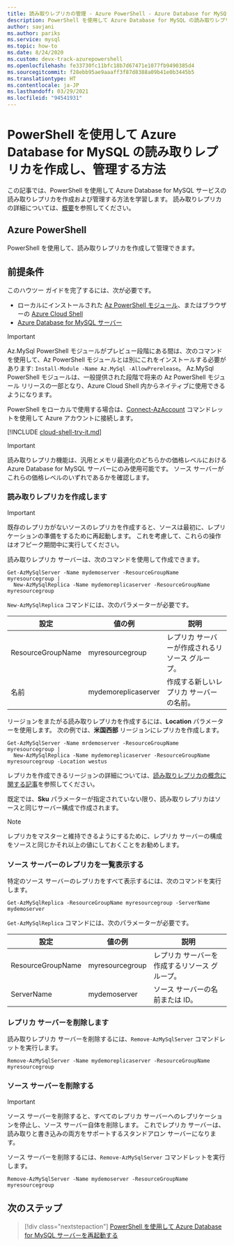 ```yaml
---
title: 読み取りレプリカの管理 - Azure PowerShell - Azure Database for MySQL
description: PowerShell を使用して Azure Database for MySQL の読み取りレプリカを設定し、管理する方法について説明します。
author: savjani
ms.author: pariks
ms.service: mysql
ms.topic: how-to
ms.date: 8/24/2020
ms.custom: devx-track-azurepowershell
ms.openlocfilehash: fe33730fc11bfc18b7d67471e1077fb9490385d4
ms.sourcegitcommit: f28ebb95ae9aaaff3f87d8388a09b41e0b3445b5
ms.translationtype: HT
ms.contentlocale: ja-JP
ms.lasthandoff: 03/29/2021
ms.locfileid: "94541931"
---
```

# <a name="how-to-create-and-manage-read-replicas-in-azure-database-for-mysql-using-powershell"></a>PowerShell を使用して Azure Database for MySQL の読み取りレプリカを作成し、管理する方法

この記事では、PowerShell を使用して Azure Database for MySQL サービスの読み取りレプリカを作成および管理する方法を学習します。 読み取りレプリカの詳細については、[概要](concepts-read-replicas.md)を参照してください。

## <a name="azure-powershell"></a>Azure PowerShell

PowerShell を使用して、読み取りレプリカを作成して管理できます。

## <a name="prerequisites"></a>前提条件

このハウツー ガイドを完了するには、次が必要です。

- ローカルにインストールされた [Az PowerShell モジュール](/powershell/azure/install-az-ps)、またはブラウザーの [Azure Cloud Shell](https://shell.azure.com/)
- [Azure Database for MySQL サーバー](quickstart-create-mysql-server-database-using-azure-powershell.md)

> [!IMPORTANT]
> Az.MySql PowerShell モジュールがプレビュー段階にある間は、次のコマンドを使用して、Az PowerShell モジュールとは別にこれをインストールする必要があります: `Install-Module -Name Az.MySql -AllowPrerelease`。
> Az.MySql PowerShell モジュールは、一般提供された段階で将来の Az PowerShell モジュール リリースの一部となり、Azure Cloud Shell 内からネイティブに使用できるようになります。

PowerShell をローカルで使用する場合は、[Connect-AzAccount](/powershell/module/az.accounts/Connect-AzAccount) コマンドレットを使用して Azure アカウントに接続します。

[!INCLUDE [cloud-shell-try-it.md](../../includes/cloud-shell-try-it.md)]

> [!IMPORTANT]
> 読み取りレプリカ機能は、汎用とメモリ最適化のどちらかの価格レベルにおける Azure Database for MySQL サーバーにのみ使用可能です。 ソース サーバーがこれらの価格レベルのいずれであるかを確認します。

### <a name="create-a-read-replica"></a>読み取りレプリカを作成します

> [!IMPORTANT]
> 既存のレプリカがないソースのレプリカを作成すると、ソースは最初に、レプリケーションの準備をするために再起動します。 これを考慮して、これらの操作はオフピーク期間中に実行してください。

読み取りレプリカ サーバーは、次のコマンドを使用して作成できます。

```azurepowershell-interactive
Get-AzMySqlServer -Name mydemoserver -ResourceGroupName myresourcegroup |
  New-AzMySqlReplica -Name mydemoreplicaserver -ResourceGroupName myresourcegroup
```

`New-AzMySqlReplica` コマンドには、次のパラメーターが必要です。

| 設定 | 値の例 | 説明  |
| --- | --- | --- |
| ResourceGroupName |  myresourcegroup |  レプリカ サーバーが作成されるリソース グループ。  |
| 名前 | mydemoreplicaserver | 作成する新しいレプリカ サーバーの名前。 |

リージョンをまたがる読み取りレプリカを作成するには、**Location** パラメーターを使用します。 次の例では、**米国西部** リージョンにレプリカを作成します。

```azurepowershell-interactive
Get-AzMySqlServer -Name mrdemoserver -ResourceGroupName myresourcegroup |
  New-AzMySqlReplica -Name mydemoreplicaserver -ResourceGroupName myresourcegroup -Location westus
```

レプリカを作成できるリージョンの詳細については、[読み取りレプリカの概念に関する記事](concepts-read-replicas.md)を参照してください。

既定では、**Sku** パラメーターが指定されていない限り、読み取りレプリカはソースと同じサーバー構成で作成されます。

> [!NOTE]
> レプリカをマスターと維持できるようにするために、レプリカ サーバーの構成をソースと同じかそれ以上の値にしておくことをお勧めします。

### <a name="list-replicas-for-a-source-server"></a>ソース サーバーのレプリカを一覧表示する

特定のソース サーバーのレプリカをすべて表示するには、次のコマンドを実行します。

```azurepowershell-interactive
Get-AzMySqlReplica -ResourceGroupName myresourcegroup -ServerName mydemoserver
```

`Get-AzMySqlReplica` コマンドには、次のパラメーターが必要です。

| 設定 | 値の例 | 説明  |
| --- | --- | --- |
| ResourceGroupName |  myresourcegroup |  レプリカ サーバーを作成するリソース グループ。  |
| ServerName | mydemoserver | ソース サーバーの名前または ID。 |

### <a name="delete-a-replica-server"></a>レプリカ サーバーを削除します

読み取りレプリカ サーバーを削除するには、`Remove-AzMySqlServer` コマンドレットを実行します。

```azurepowershell-interactive
Remove-AzMySqlServer -Name mydemoreplicaserver -ResourceGroupName myresourcegroup
```

### <a name="delete-a-source-server"></a>ソース サーバーを削除する

> [!IMPORTANT]
> ソース サーバーを削除すると、すべてのレプリカ サーバーへのレプリケーションを停止し、ソース サーバー自体を削除します。 これでレプリカ サーバーは、読み取りと書き込みの両方をサポートするスタンドアロン サーバーになります。

ソース サーバーを削除するには、`Remove-AzMySqlServer` コマンドレットを実行します。

```azurepowershell-interactive
Remove-AzMySqlServer -Name mydemoserver -ResourceGroupName myresourcegroup
```

## <a name="next-steps"></a>次のステップ

> [!div class="nextstepaction"]
> [PowerShell を使用して Azure Database for MySQL サーバーを再起動する](howto-restart-server-powershell.md)
